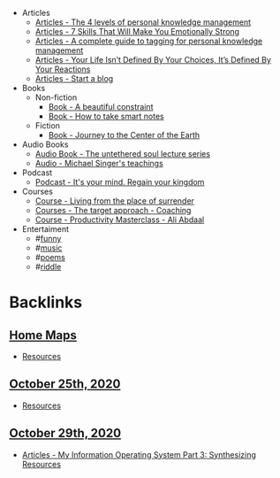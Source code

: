 - Articles
    - [Articles - The 4 levels of personal knowledge management](<Articles - The 4 levels of personal knowledge management.md>)
    - [Articles - 7 Skills That Will Make You Emotionally Strong](<Articles - 7 Skills That Will Make You Emotionally Strong.md>)
    - [Articles - A complete guide to tagging for personal knowledge management](<Articles - A complete guide to tagging for personal knowledge management.md>)
    - [Articles - Your Life Isn’t Defined By Your Choices, It’s Defined By Your Reactions](<Articles - Your Life Isn’t Defined By Your Choices, It’s Defined By Your Reactions.md>)
    - [Articles - Start a blog](<Articles - Start a blog.md>)
- Books
    - Non-fiction
        - [Book - A beautiful constraint](<Book - A beautiful constraint.md>)
        - [Book - How to take smart notes](<Book - How to take smart notes.md>)
    - Fiction
        - [Book - Journey to the Center of the Earth](<Book - Journey to the Center of the Earth.md>)
- Audio Books
    - [Audio Book - The untethered soul lecture series](<Audio Book - The untethered soul lecture series.md>)
    - [Audio - Michael Singer's teachings](<Audio - Michael Singer's teachings.md>)
- Podcast
    - [Podcast - It's your mind. Regain your kingdom](<Podcast - It's your mind. Regain your kingdom.md>)
- Courses
    - [Course - Living from the place of surrender](<Course - Living from the place of surrender.md>)
    - [Courses - The target approach - Coaching](<Courses - The target approach - Coaching.md>)
    - [Course - Productivity Masterclass - Ali Abdaal](<Course - Productivity Masterclass - Ali Abdaal.md>)
- Entertaiment
    - #[funny](<funny.md>)
    - #[music](<music.md>)
    - #[poems](<poems.md>)
    - #[riddle](<riddle.md>)

# Backlinks
## [Home Maps](<Home Maps.md>)
- [Resources](<Resources.md>)

## [October 25th, 2020](<October 25th, 2020.md>)
- [Resources](<Resources.md>)

## [October 29th, 2020](<October 29th, 2020.md>)
- [Articles - My Information Operating System Part 3: Synthesizing](<Articles - My Information Operating System Part 3: Synthesizing.md>) [Resources](<Resources.md>)

